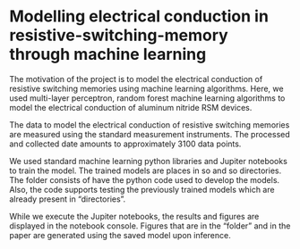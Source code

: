 # Modelling electrical conduction in resistive-switching-memory through machine learning

The motivation of the project is to model the electrical conduction of resistive switching memories using machine learning algorithms. Here, we used multi-layer perceptron, random forest machine learning algorithms to model the electrical conduction of aluminum nitride RSM devices.

The data to model the electrical conduction of resistive switching memories are measured using the standard measurement instruments. The processed and collected date amounts to approximately 3100 data points. 

We used standard machine learning python libraries and Jupiter notebooks to train the model. The trained models are places in so and so directories. The folder consists of have the python code used to develop the models. Also, the code supports testing the previously trained models which are already present in “directories”. 

While we execute the Jupiter notebooks, the results and figures are displayed in the notebook console. Figures that are in the “folder” and in the paper are generated using the saved model upon inference. 
